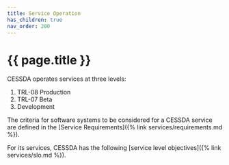 ```yaml
---
title: Service Operation
has_children: true
nav_order: 200
---
```


# {{ page.title }}

CESSDA operates services at three levels:

1. TRL-08 Production
1. TRL-07 Beta
1. Development

The criteria for software systems to be considered for a CESSDA service
are defined in the [Service Requirements]({% link services/requirements.md %}).

For its services, CESSDA has the following [service level objectives]({% link services/slo.md %}).
